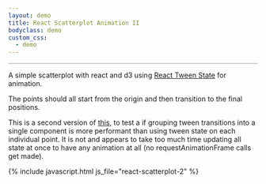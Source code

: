 ```yaml
---
layout: demo
title: React Scatterplot Animation II
bodyclass: demo
custom_css:
  - demo
---
```


<style>
.axis text {
  font-size: 11px;
}

.axis path, .axis line {
  fill: none;
  stroke: #000;
  shape-rendering: crispEdges;
}

.dot {
  fill: steelblue;
  stroke: steelblue;
  opacity: 0.6;
}
</style>
<div id="scatterplot" style="border: 1px solid #ccc;"></div>
<p></p>

A simple scatterplot with react and d3 using
[React Tween State](https://github.com/chenglou/react-tween-state) for
animation.

The points should all start from the origin and then transition to the
final positions.

This is a second version of [this](/demos/scatterplot), to test a if
grouping tween transitions into a single component is more performant
than using tween state on each individual point. It is not and appears
to take too much time updating all state at once to have any animation
at all (no requestAnimationFrame calls get made).

{% include javascript.html js_file="react-scatterplot-2" %}
